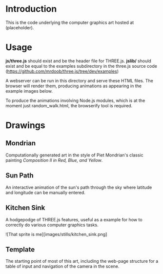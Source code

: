 # Introduction

This is the code underlying the computer graphics art hosted at (placeholder).

# Usage

**js/three.js** should exist and be the header file for THREE.js.
**jslib/** should exist and be equal to the examples subdirectory in the three.js source code (https://github.com/mrdoob/three.js/tree/dev/examples)

A webserver can be run in this directory and serve these HTML files. The browser will render them, producing animations as appearing in the example images below.

To produce the animations involving Node.js modules, which is at the moment just random\_walk.html, the browserify tool is required.

# Drawings

## Mondrian

Computationally generated art in the style of Piet Mondrian's classic painting *Composition II in Red, Blue, and Yellow*.

## Sun Path

An interactive animation of the sun's path through the sky where latitude and longitude can be manually entered.

## Kitchen Sink

A hodgepodge of THREE.js features, useful as a example for how to correctly do various computer graphics tasks.

![That sprite is me][images/stills/kitchen_sink.png]

## Template

The starting point of most of this art, including the web-page structure for a table of input and navigation of the camera in the scene.
